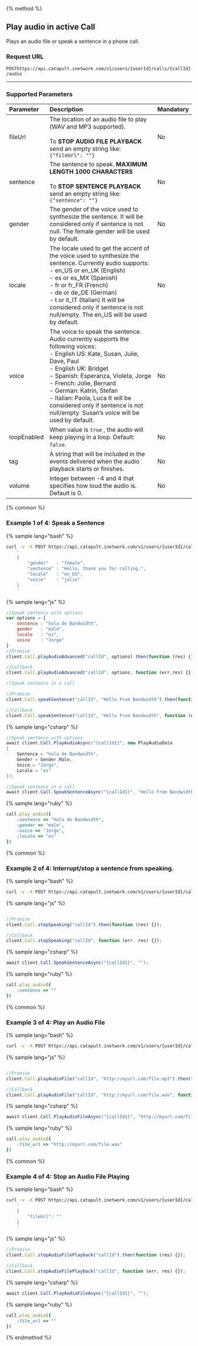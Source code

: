 {% method %}

## Play audio in active Call

Plays an audio file or speak a sentence in a phone call.

### Request URL

<code class="post">POST</code>`https://api.catapult.inetwork.com/v1/users/{userId}/calls/{callId}/audio`

---

### Supported Parameters

| Parameter   | Description                                                                                                                                                                                                                                                                                                                                                                                     | Mandatory |
|:------------|:------------------------------------------------------------------------------------------------------------------------------------------------------------------------------------------------------------------------------------------------------------------------------------------------------------------------------------------------------------------------------------------------|:----------|
| fileUrl     | The location of an audio file to play (WAV and MP3 supported). <br> <br>To **STOP AUDIO FILE PLAYBACK** send an empty string like: `{"fileUrl": ""}`                                                                                                                                                                                                                                            | No        |
| sentence    | The sentence to speak. **MAXIMUM LENGTH 1000 CHARACTERS**  <br> <br> To **STOP SENTENCE PLAYBACK** send an empty string like: `{"sentence": ""}`                                                                                                                                                                                                                                                | No        |
| gender      | The gender of the voice used to synthesize the sentence. It will be considered only if sentence is not null. The female gender will be used by default.                                                                                                                                                                                                                                         | No        |
| locale      | The locale used to get the accent of the voice used to synthesize the sentence. Currently audio supports: <br> - en\_US or en\_UK (English) <br> - es or es\_MX (Spanish) <br> - fr or fr\_FR (French) <br> - de or de\_DE (German) <br> - t or it\_IT (Italian) It will be considered only if sentence is not null/empty. The en\_US will be used by default.                                  | No        |
| voice       | The voice to speak the sentence. Audio currently supports the following voices: <br> - English US: Kate, Susan, Julie, Dave, Paul <br> - English UK: Bridget <br> - Spanish: Esperanza, Violeta, Jorge <br> - French: Jolie, Bernard <br> - German: Katrin, Stefan <br> - Italian: Paola, Luca It will be considered only if sentence is not null/empty. Susan’s voice will be used by default. | No        |
| loopEnabled | When value is `true` , the audio will keep playing in a loop. Default: `false`.                                                                                                                                                                                                                                                                                                                 | No        |
| tag         | A string that will be included in the events delivered when the audio playback starts or finishes.                                                                                                                                                                                                                                                                                              | No        |
| volume | Integer between -4 and 4 that specifies how loud the audio is. Default is 0. | No |
{% common %}

### Example 1 of 4: Speak a Sentence

{% sample lang="bash" %}

```bash
curl -v -X POST https://api.catapult.inetwork.com/v1/users/{userId}/calls/{callId}/audio -u {token}:{secret} -H "Content-type: application/json" -d
    '
	{
		"gender"   : "female",
		"sentence" : "Hello, thank you for calling.",
		"locale"   : "en_US",
		"voice"    : "julie"
	}
    '
```

{% sample lang="js" %}

```js
//Speak sentence with options
var options = {
	sentence : "hola de Bandwidth",
	gender   : "male",
	locale   : "es",
	voice    : "Jorge"
}
//Promise
client.Call.playAudioAdvanced("callId", options).then(function (res) {});

//Callback
client.Call.playAudioAdvanced("callId", options, function (err,res) {});

//Speak sentence in a call

//Promise
client.Call.speakSentence("callId", "Hello From Bandwidth").then(function (res) {});

//Callback
client.Call.speakSentence("callId", "Hello From Bandwidth", function (err, res) {});
```

{% sample lang="csharp" %}

```csharp
//Speak sentence with options
await client.Call.PlayAudioAsync("{callId1}", new PlayAudioData
{
	Sentence = "hola de Bandwidth",
	Gender = Gender.Male,
	Voice = "Jorge",
	Locale = "es"
});

//Speak sentence in a call
await client.Call.SpeakSentenceAsync("{callId1}", "Hello From Bandwidth");
```

{% sample lang="ruby" %}

```ruby
call.play_audio({
	:sentence => "hola de Bandwidth",
	:gender => "male",
	:voice => "Jorge",
	:locale => "es"
})
```

{% common %}

### Example 2 of 4: Interrupt/stop a sentence from speaking.
{% sample lang="bash" %}


```bash
curl -v -X POST https://api.catapult.inetwork.com/v1/users/{userId}/calls/{callId}/audio 	-u {token}:{secret} 	-H "Content-type: application/json" 	-d '{"sentence": ""}'
```

{% sample lang="js" %}

```js

//Promise
client.Call.stopSpeaking("callId").then(function (res) {});

//Callback
client.Call.stopSpeaking("callId", function (err, res) {});
```

{% sample lang="csharp" %}

```csharp
await client.Call.SpeakSentenceAsync("{callId1}", "");
```

{% sample lang="ruby" %}

```ruby
call.play_audio({
	:sentence => ""
})
```

{% common %}

### Example 3 of 4: Play an Audio File

{% sample lang="bash" %}

```bash
curl -v -X POST https://api.catapult.inetwork.com/v1/users/{userId}/calls/{callId}/audio 	-u {token}:{secret} 	-H "Content-type: application/json" 	-d '{"fileUrl": "http://example.com/audio.mp3"}'
```

{% sample lang="js" %}

```js

//Promise
client.Call.playAudioFile("callId", "http://myurl.com/file.mp3").then(function (res) {});

//Callback
client.Call.playAudioFile("callId", "http://myurl.com/file.wav", function (err, res) {});
```

{% sample lang="csharp" %}

```csharp
await client.Call.PlayAudioFileAsync("{callId1}", "http://myurl.com/file.wav");
```

{% sample lang="ruby" %}

```ruby
call.play_audio({
	:file_url => "http://myurl.com/file.wav"
})
```

{% common %}
### Example 4 of 4: Stop an Audio File Playing
{% sample lang="bash" %}

```bash
curl -v -X POST https://api.catapult.inetwork.com/v1/users/{userId}/calls/{callId}/audio -u {token}:{secret} -H "Content-type: application/json" -d
    '
    {
        "fileUrl": ""
    }
    '
```

{% sample lang="js" %}

```js
//Promise
client.Call.stopAudioFilePlayback("callId").then(function (res) {});

//Callback
client.Call.stopAudioFilePlayback("callId", function (err, res) {});
```

{% sample lang="csharp" %}

```csharp
await client.Call.PlayAudioFileAsync("{callId1}", "");
```

{% sample lang="ruby" %}

```ruby
call.play_audio({
	:file_url => ""
})
```

{% endmethod %}
